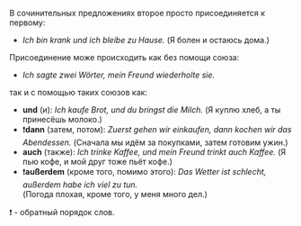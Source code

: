 В сочинительных предложениях второе просто присоединяется к первому:
- _Ich bin krank und ich bleibe zu Hause._
  (Я болен и остаюсь дома.)

Присоединение може происходить как без помощи союза:

- _Ich sagte zwei Wörter, mein Freund wiederholte sie._

так и с помощью таких союзов как:
- **und** (и):
	_Ich kaufe Brot, und du bringst die Milch._
	(Я куплю хлеб, а ты принесёшь молоко.)
- ❗**dann** (затем, потом):
	_Zuerst gehen wir einkaufen, dann <span class="underline-double">kochen</span> <span class="underline-single">wir</span> das Abendessen._
    (Сначала мы идём за покупками, затем готовим ужин.)
- **auch** (также):
	_Ich trinke Kaffee, und mein Freund trinkt auch Kaffee._
    (Я пью кофе, и мой друг тоже пьёт кофе.)
- ❗**außerdem** (кроме того, помимо этого):
	_Das Wetter ist schlecht, außerdem <span class="underline-double">habe</span> <span class="underline-single">ich</span> viel zu tun._  
    (Погода плохая, кроме того, у меня много дел.)

❗ - обратный порядок слов.